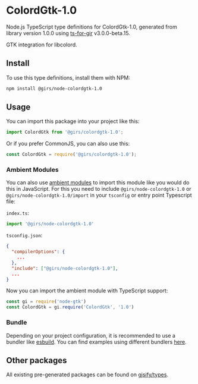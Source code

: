 
# ColordGtk-1.0

Node.js TypeScript type definitions for ColordGtk-1.0, generated from library version 1.0.0 using [ts-for-gir](https://github.com/gjsify/ts-for-gir) v3.0.0-beta.15.

GTK integration for libcolord.

## Install

To use this type definitions, install them with NPM:
```bash
npm install @girs/node-colordgtk-1.0
```

## Usage

You can import this package into your project like this:
```ts
import ColordGtk from '@girs/colordgtk-1.0';
```

Or if you prefer CommonJS, you can also use this:
```ts
const ColordGtk = require('@girs/colordgtk-1.0');
```

### Ambient Modules

You can also use [ambient modules](https://github.com/gjsify/ts-for-gir/tree/main/packages/cli#ambient-modules) to import this module like you would do this in JavaScript.
For this you need to include `@girs/node-colordgtk-1.0` or `@girs/node-colordgtk-1.0/import` in your `tsconfig` or entry point Typescript file:

`index.ts`:
```ts
import '@girs/node-colordgtk-1.0'
```

`tsconfig.json`:
```json
{
  "compilerOptions": {
    ...
  },
  "include": ["@girs/node-colordgtk-1.0"],
  ...
}
```

Now you can import the ambient module with TypeScript support: 

```ts
const gi = require('node-gtk')
const ColordGtk = gi.require('ColordGtk', '1.0')
```



### Bundle

Depending on your project configuration, it is recommended to use a bundler like [esbuild](https://esbuild.github.io/). You can find examples using different bundlers [here](https://github.com/gjsify/ts-for-gir/tree/main/examples).

## Other packages

All existing pre-generated packages can be found on [gjsify/types](https://github.com/gjsify/types).

